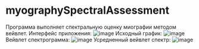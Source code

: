 # myographySpectralAssessment
Программа выполняет спектральную оценку миографии методом вейвлет.
Интерфейс приложения:
![image](https://user-images.githubusercontent.com/55750592/229311643-92312a8a-3d47-4524-bd57-43d4e72f6c4e.png)
Исходный график:
![image](https://user-images.githubusercontent.com/55750592/229311654-54434977-98fb-4c5e-9b0f-bdebcea6a458.png)
Вейвлет спектрограмма:
![image](https://user-images.githubusercontent.com/55750592/229311661-cb16a746-a70b-4f5e-9c9e-8a08196958e1.png)
Усредненный вейвлет спектр:
![image](https://user-images.githubusercontent.com/55750592/229311666-4e2960ba-7ebb-4fb0-b567-f9f59ae7733c.png)
